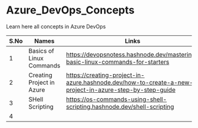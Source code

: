 # Azure_DevOps_Concepts
Learn here all concepts in Azure DevOps


| S.No | Names                     | Links                                                                                                  |
|------|---------------------------|--------------------------------------------------------------------------------------------------------|
| 1    | Basics of Linux Commands  | https://devopsnotess.hashnode.dev/mastering-basic-linux-commands-for-starters                          |
| 2    | Creating Project in Azure | https://creating-project-in-azure.hashnode.dev/how-to-create-a-new-project-in-azure-step-by-step-guide |
| 3    | SHell Scripting           | https://os-commands-using-shell-scripting.hashnode.dev/shell-scripting                                 |
| 4    |                           |                                                                                                        |

